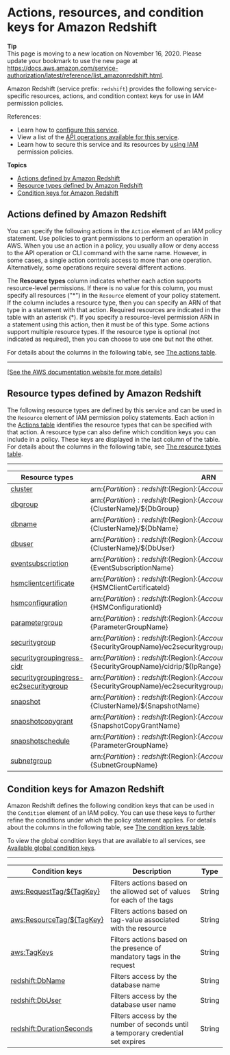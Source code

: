 # Actions, resources, and condition keys for Amazon Redshift<a name="list_amazonredshift"></a>

**Tip**  
This page is moving to a new location on November 16, 2020\. Please update your bookmark to use the new page at [https://docs\.aws\.amazon\.com/service\-authorization/latest/reference/list\_amazonredshift\.html](https://docs.aws.amazon.com/service-authorization/latest/reference/list_amazonredshift.html)\. 

Amazon Redshift \(service prefix: `redshift`\) provides the following service\-specific resources, actions, and condition context keys for use in IAM permission policies\.

References:
+ Learn how to [configure this service](https://docs.aws.amazon.com/redshift/latest/)\.
+ View a list of the [API operations available for this service](https://docs.aws.amazon.com/redshift/latest/APIReference/)\.
+ Learn how to secure this service and its resources by [using IAM](https://docs.aws.amazon.com/redshift/latest/mgmt/redshift-iam-authentication-access-control.html) permission policies\.

**Topics**
+ [Actions defined by Amazon Redshift](#amazonredshift-actions-as-permissions)
+ [Resource types defined by Amazon Redshift](#amazonredshift-resources-for-iam-policies)
+ [Condition keys for Amazon Redshift](#amazonredshift-policy-keys)

## Actions defined by Amazon Redshift<a name="amazonredshift-actions-as-permissions"></a>

You can specify the following actions in the `Action` element of an IAM policy statement\. Use policies to grant permissions to perform an operation in AWS\. When you use an action in a policy, you usually allow or deny access to the API operation or CLI command with the same name\. However, in some cases, a single action controls access to more than one operation\. Alternatively, some operations require several different actions\.

The **Resource types** column indicates whether each action supports resource\-level permissions\. If there is no value for this column, you must specify all resources \("\*"\) in the `Resource` element of your policy statement\. If the column includes a resource type, then you can specify an ARN of that type in a statement with that action\. Required resources are indicated in the table with an asterisk \(\*\)\. If you specify a resource\-level permission ARN in a statement using this action, then it must be of this type\. Some actions support multiple resource types\. If the resource type is optional \(not indicated as required\), then you can choose to use one but not the other\.

For details about the columns in the following table, see [The actions table](reference_policies_actions-resources-contextkeys.md#actions_table)\.


****  
[\[See the AWS documentation website for more details\]](http://docs.aws.amazon.com/IAM/latest/UserGuide/list_amazonredshift.html)

## Resource types defined by Amazon Redshift<a name="amazonredshift-resources-for-iam-policies"></a>

The following resource types are defined by this service and can be used in the `Resource` element of IAM permission policy statements\. Each action in the [Actions table](#amazonredshift-actions-as-permissions) identifies the resource types that can be specified with that action\. A resource type can also define which condition keys you can include in a policy\. These keys are displayed in the last column of the table\. For details about the columns in the following table, see [The resource types table](reference_policies_actions-resources-contextkeys.md#resources_table)\.


****  

| Resource types | ARN | Condition keys | 
| --- | --- | --- | 
|   [ cluster ](https://docs.aws.amazon.com/redshift/latest/mgmt/working-with-clusters.html)  |  arn:$\{Partition\}:redshift:$\{Region\}:$\{Account\}:cluster:$\{ClusterName\}  |   [ aws:ResourceTag/$\{TagKey\} ](#amazonredshift-aws_ResourceTag___TagKey_)   | 
|   [ dbgroup ](https://docs.aws.amazon.com/redshift/latest/dg/r_CREATE_GROUP.html)  |  arn:$\{Partition\}:redshift:$\{Region\}:$\{Account\}:dbgroup:$\{ClusterName\}/$\{DbGroup\}  |   [ aws:ResourceTag/$\{TagKey\} ](#amazonredshift-aws_ResourceTag___TagKey_)   | 
|   [ dbname ](https://docs.aws.amazon.com/redshift/latest/dg/t_creating_database.html)  |  arn:$\{Partition\}:redshift:$\{Region\}:$\{Account\}:dbname:$\{ClusterName\}/$\{DbName\}  |   [ aws:ResourceTag/$\{TagKey\} ](#amazonredshift-aws_ResourceTag___TagKey_)   | 
|   [ dbuser ](https://docs.aws.amazon.com/redshift/latest/dg/r_Users.html)  |  arn:$\{Partition\}:redshift:$\{Region\}:$\{Account\}:dbuser:$\{ClusterName\}/$\{DbUser\}  |   [ aws:ResourceTag/$\{TagKey\} ](#amazonredshift-aws_ResourceTag___TagKey_)   | 
|   [ eventsubscription ](https://docs.aws.amazon.com/redshift/latest/mgmt/working-with-events.html)  |  arn:$\{Partition\}:redshift:$\{Region\}:$\{Account\}:eventsubscription:$\{EventSubscriptionName\}  |   [ aws:ResourceTag/$\{TagKey\} ](#amazonredshift-aws_ResourceTag___TagKey_)   | 
|   [ hsmclientcertificate ](https://docs.aws.amazon.com/redshift/latest/mgmt/working-with-db-encryption.html#working-with-HSM)  |  arn:$\{Partition\}:redshift:$\{Region\}:$\{Account\}:hsmclientcertificate:$\{HSMClientCertificateId\}  |   [ aws:ResourceTag/$\{TagKey\} ](#amazonredshift-aws_ResourceTag___TagKey_)   | 
|   [ hsmconfiguration ](https://docs.aws.amazon.com/redshift/latest/mgmt/working-with-db-encryption.html#working-with-HSM)  |  arn:$\{Partition\}:redshift:$\{Region\}:$\{Account\}:hsmconfiguration:$\{HSMConfigurationId\}  |   [ aws:ResourceTag/$\{TagKey\} ](#amazonredshift-aws_ResourceTag___TagKey_)   | 
|   [ parametergroup ](https://docs.aws.amazon.com/redshift/latest/mgmt/working-with-parameter-groups.html)  |  arn:$\{Partition\}:redshift:$\{Region\}:$\{Account\}:parametergroup:$\{ParameterGroupName\}  |   [ aws:ResourceTag/$\{TagKey\} ](#amazonredshift-aws_ResourceTag___TagKey_)   | 
|   [ securitygroup ](https://docs.aws.amazon.com/redshift/latest/mgmt/working-with-security-groups.html)  |  arn:$\{Partition\}:redshift:$\{Region\}:$\{Account\}:securitygroup:$\{SecurityGroupName\}/ec2securitygroup/$\{Owner\}/$\{Ec2SecurityGroupId\}  |   [ aws:ResourceTag/$\{TagKey\} ](#amazonredshift-aws_ResourceTag___TagKey_)   | 
|   [ securitygroupingress\-cidr ](https://docs.aws.amazon.com/redshift/latest/mgmt/working-with-security-groups.html)  |  arn:$\{Partition\}:redshift:$\{Region\}:$\{Account\}:securitygroupingress:$\{SecurityGroupName\}/cidrip/$\{IpRange\}  |   [ aws:ResourceTag/$\{TagKey\} ](#amazonredshift-aws_ResourceTag___TagKey_)   | 
|   [ securitygroupingress\-ec2securitygroup ](https://docs.aws.amazon.com/redshift/latest/mgmt/working-with-security-groups.html)  |  arn:$\{Partition\}:redshift:$\{Region\}:$\{Account\}:securitygroupingress:$\{SecurityGroupName\}/ec2securitygroup/$\{Owner\}/$\{Ece2SecuritygroupId\}  |   [ aws:ResourceTag/$\{TagKey\} ](#amazonredshift-aws_ResourceTag___TagKey_)   | 
|   [ snapshot ](https://docs.aws.amazon.com/redshift/latest/mgmt/working-with-snapshots.html)  |  arn:$\{Partition\}:redshift:$\{Region\}:$\{Account\}:snapshot:$\{ClusterName\}/$\{SnapshotName\}  |   [ aws:ResourceTag/$\{TagKey\} ](#amazonredshift-aws_ResourceTag___TagKey_)   | 
|   [ snapshotcopygrant ](https://docs.aws.amazon.com/redshift/latest/mgmt/working-with-db-encryption.html#configure-snapshot-copy-grant)  |  arn:$\{Partition\}:redshift:$\{Region\}:$\{Account\}:snapshotcopygrant:$\{SnapshotCopyGrantName\}  |   [ aws:ResourceTag/$\{TagKey\} ](#amazonredshift-aws_ResourceTag___TagKey_)   | 
|   [ snapshotschedule ](https://docs.aws.amazon.com/redshift/latest/mgmt/working-with-snapshots.html)  |  arn:$\{Partition\}:redshift:$\{Region\}:$\{Account\}:snapshotschedule:$\{ParameterGroupName\}  |   [ aws:ResourceTag/$\{TagKey\} ](#amazonredshift-aws_ResourceTag___TagKey_)   | 
|   [ subnetgroup ](https://docs.aws.amazon.com/redshift/latest/mgmt/working-with-cluster-subnet-groups.html)  |  arn:$\{Partition\}:redshift:$\{Region\}:$\{Account\}:subnetgroup:$\{SubnetGroupName\}  |   [ aws:ResourceTag/$\{TagKey\} ](#amazonredshift-aws_ResourceTag___TagKey_)   | 

## Condition keys for Amazon Redshift<a name="amazonredshift-policy-keys"></a>

Amazon Redshift defines the following condition keys that can be used in the `Condition` element of an IAM policy\. You can use these keys to further refine the conditions under which the policy statement applies\. For details about the columns in the following table, see [The condition keys table](reference_policies_actions-resources-contextkeys.md#context_keys_table)\.

To view the global condition keys that are available to all services, see [Available global condition keys](reference_policies_condition-keys.html#AvailableKeys)\.


****  

| Condition keys | Description | Type | 
| --- | --- | --- | 
|   [ aws:RequestTag/$\{TagKey\} ](https://docs.aws.amazon.com/redshift/latest/mgmt/redshift-iam-access-control-overview.html#redshift-policy-resources.conditions)  | Filters actions based on the allowed set of values for each of the tags | String | 
|   [ aws:ResourceTag/$\{TagKey\} ](https://docs.aws.amazon.com/redshift/latest/mgmt/redshift-iam-access-control-overview.html#redshift-policy-resources.conditions)  | Filters actions based on tag\-value associated with the resource | String | 
|   [ aws:TagKeys ](https://docs.aws.amazon.com/redshift/latest/mgmt/redshift-iam-access-control-overview.html#redshift-policy-resources.conditions)  | Filters actions based on the presence of mandatory tags in the request | String | 
|   [ redshift:DbName ](https://docs.aws.amazon.com/redshift/latest/mgmt/redshift-iam-access-control-overview.html#redshift-policy-resources.conditions)  | Filters access by the database name | String | 
|   [ redshift:DbUser ](https://docs.aws.amazon.com/redshift/latest/mgmt/redshift-iam-access-control-overview.html#redshift-policy-resources.conditions)  | Filters access by the database user name | String | 
|   [ redshift:DurationSeconds ](https://docs.aws.amazon.com/redshift/latest/mgmt/redshift-iam-access-control-overview.html#redshift-policy-resources.conditions)  | Filters access by the number of seconds until a temporary credential set expires | String | 